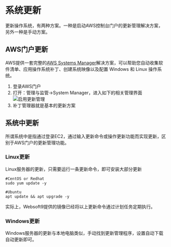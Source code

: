 # 系统更新

更新操作系统，有两种方案。一种是启动AWS控制台门户的更新管理解决方案，另外一种是手动方案。

## AWS门户更新

AWS提供一套完整的[AWS Systems Manager](https://www.amazonaws.cn/systems-manager/)解决方案，可以帮助您自动收集软件清单、应用操作系统补丁、创建系统映像以及配置 Windows 和 Linux 操作系统。

1. 登录AWS门户
2. 打开：管理与监管->System Manager，进入如下的相关管理界面
![启用更新管理](https://libs.websoft9.com/Websoft9/DocsPicture/en/aws/aws-sysmupdate-websoft9.png)
3. 补丁管理器就是基本的更新方案


## 系统中更新

所谓系统中是指通过登录EC2，通过输入更新命令或操作更新功能而实现更新，区别于AWS门户的更新管理功能。

### Linux更新

Linux服务器的更新，只需要运行一条更新命令，即可安装大部分更新

```shell
#CentOS or Redhat
sudo yum update -y

#Ubuntu
apt update && apt upgrade -y
```

实际上，Websoft9提供的镜像已经将以上更新命令通过计划任务定期执行。

### Windows更新

Windows服务器的更新与本地电脑类似，手动找到更新管理程序，设置自动下载自动更新即可。
